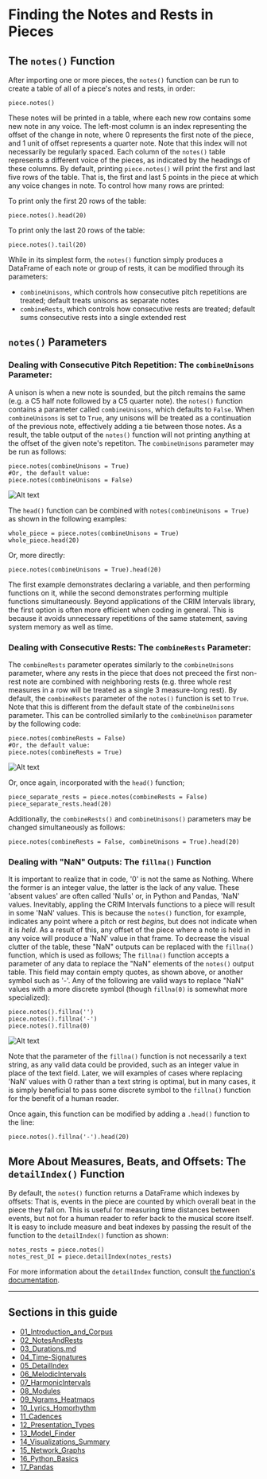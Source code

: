 # Finding the Notes and Rests in Pieces

## The `notes()` Function  

After importing one or more pieces, the `notes()` function can be run to create a table of all of a piece's notes and rests, in order:  

    piece.notes()  

These notes will be printed in a table, where each new row contains some new note in any voice. The left-most column is an index representing the offset of the change in note, where 0 represents the first note of the piece, and 1 unit of offset represents a quarter note. Note that this index will not necessarily be regularly spaced. Each column of the `notes()` table represents a different voice of the pieces, as indicated by the headings of these columns. By default, printing `piece.notes()` will print the first and last five rows of the table. That is, the first and last 5 points in the piece at which any voice changes in note. To control how many rows are printed:  

To print only the first 20 rows of the table:  

    piece.notes().head(20)  

To print only the last 20 rows of the table:  

    piece.notes().tail(20)  

While in its simplest form, the `notes()` function simply produces a DataFrame of each note or group of rests, it can be modified through its parameters:  

* `combineUnisons`, which controls how consecutive pitch repetitions are treated; default treats unisons as separate notes  
* `combineRests`, which controls how consecutive rests are treated; default sums consecutive rests into a single extended rest  

## `notes()` Parameters  

### Dealing with Consecutive Pitch Repetition: The `combineUnisons` Parameter:  

A unison is when a new note is sounded, but the pitch remains the same (e.g. a C5 half note followed by a C5 quarter note). the `notes()` function contains a parameter called `combineUnisons`, which defaults to `False`. When `combineUnisons` is set to `True`, any unisons will be treated as a continuation of the previous note, effectively adding a tie between those notes. As a result, the table output of the `notes()` function will not printing anything at the offset of the given note's repetiton. The `combineUnisons` parameter may be run as follows:  

    piece.notes(combineUnisons = True)  
    #Or, the default value:  
    piece.notes(combineUnisons = False)   

![Alt text](images/notes_2.png)

The `head()` function can be combined with `notes(combineUnisons = True)` as shown in the following examples:  

    whole_piece = piece.notes(combineUnisons = True)
    whole_piece.head(20)  

Or, more directly:  

    piece.notes(combineUnisons = True).head(20)  

The first example demonstrates declaring a variable, and then performing functions on it, while the second demonstrates performing multiple functions simultaneously. Beyond applications of the CRIM Intervals library, the first option is often more efficient when coding in general. This is because it avoids unnecessary repetitions of the same statement, saving system memory as well as time.

### Dealing with Consecutive Rests: The `combineRests` Parameter:  

The `combineRests` parameter operates similarly to the `combineUnisons` parameter, where any rests in the piece that does not preceed the first non-rest note are combined with neighboring rests (e.g. three whole rest measures in a row will be treated as a single 3 measure-long rest). By default, the `combineRests` parameter of the `notes()` function is set to `True`. Note that this is different from the default state of the `combineUnisons` parameter. This can be controlled similarly to the `combineUnison` parameter by the following code:  

    piece.notes(combineRests = False)  
    #Or, the default value:  
    piece.notes(combineRests = True)  

![Alt text](images/_notes_3.png)

Or, once again, incorporated with the `head()` function;  

    piece_separate_rests = piece.notes(combineRests = False)  
    piece_separate_rests.head(20)  
  
Additionally, the `combineRests()` and `combineUnisons()` parameters may be changed simultaneously as follows:  

    piece.notes(combineRests = False, combineUnisons = True).head(20)  

### Dealing with "NaN" Outputs: The `fillna()` Function  

It is important to realize that in code, '0' is not the same as Nothing. Where the former is an integer value, the latter is the lack of any value. These 'absent values' are often called 'Nulls' or, in Python and Pandas, 'NaN' values. Inevitably, appling the CRIM Intervals functions to a piece will result in some 'NaN' values. This is because the `notes()` function, for example, indicates any point where a pitch or rest *begins*, but does not indicate when it is *held*. As a result of this, any offset of the piece where a note is held in any voice will produce a 'NaN' value in that frame. To decrease the visual clutter of the table, these "NaN" outputs can be replaced with the `fillna()` function, which is used as follows; The `fillna()` function accepts a parameter of any data to replace the "NaN" elements of the `notes()` output table. This field may contain empty quotes, as shown above, or another symbol such as '-'. Any of the following are valid ways to replace "NaN" values with a more discrete symbol (though `fillna(0)` is somewhat more specialized):  

    piece.notes().fillna('')  
    piece.notes().fillna('-')  
    piece.notes().fillna(0)  

![Alt text](images/notes_4.png)

Note that the parameter of the `fillna()` function is not necessarily a text string, as any valid data could be provided, such as an integer value in place of the text field. Later, we will examples of cases where replacing 'NaN' values with 0 rather than a text string is optimal, but in many cases, it is simply beneficial to pass some discrete symbol to the `fillna()` function for the benefit of a human reader.  

Once again, this function can be modified by adding a `.head()` function to the line:  

    piece.notes().fillna('-').head(20)  

## More About Measures, Beats, and Offsets: The `detailIndex()` Function  

By default, the `notes()` function returns a DataFrame which indexes by offsets: That is, events in the piece are counted by which overall beat in the piece they fall on. This is useful for measuring time distances between events, but not for a human reader to refer back to the musical score itself. It is easy to include measure and beat indexes by passing the result of the function to the `detailIndex()` function as shown:  

    notes_rests = piece.notes()  
    notes_rest_DI = piece.detailIndex(notes_rests)  

For more information about the `detailIndex` function, consult [the function's documentation](09_DetailIndex.md).  

-----

## Sections in this guide

  * [01_Introduction_and_Corpus](01_Introduction_and_Corpus.md)
  * [02_NotesAndRests](02_NotesAndRests.md)
  * [03_Durations.md](03_Durations.md)
  * [04_Time-Signatures](04_TimeSignatures.md)
  * [05_DetailIndex](05_DetailIndex.md)
  * [06_MelodicIntervals](06_MelodicIntervals.md)
  * [07_HarmonicIntervals](07_HarmonicIntervals.md)
  * [08_Modules](08_Modules.md)
  * [09_Ngrams_Heatmaps](09_Ngrams_Heatmaps.md)
  * [10_Lyrics_Homorhythm](10_Lyrics_Homorhythm.md)
  * [11_Cadences](11_Cadences.md)
  * [12_Presentation_Types](12_Presentation_Types.md)
  * [13_Model_Finder](13_Model_Finder.md)
  * [14_Visualizations_Summary](14_Visualizations_Summary.md)
  * [15_Network_Graphs](15_Network_Graphs.md)
  * [16_Python_Basics](16_Python_Basics.md)
  * [17_Pandas](17_Pandas_Basics.md)